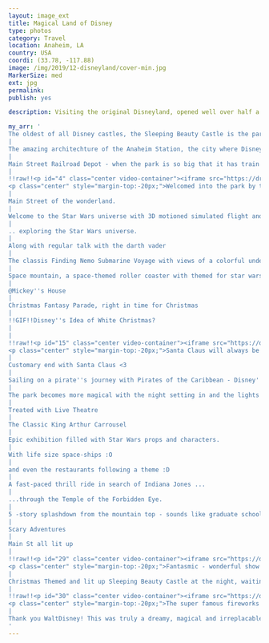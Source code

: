 ```yaml
---
layout: image_ext
title: Magical Land of Disney
type: photos
category: Travel
location: Anaheim, LA
country: USA
coordi: (33.78, -117.88)
image: /img/2019/12-disneyland/cover-min.jpg
MarkerSize: med
ext: jpg
permalink:
publish: yes

description: Visiting the original Disneyland, opened well over half a century ago was always a dream. Walt Disney famously said "To all who come to this happy place, welcome. Disneyland is your land. Here age relives fond memories of the past, and here youth may savor the challenge and promise of the future."

my_arr: '
The oldest of all Disney castles, the Sleeping Beauty Castle is the park''s icon.
|
The amazing architechture of the Anaheim Station, the city where DisneyLand sits.
|
Main Street Railroad Depot - when the park is so big that it has train station of its own!
|
!!raw!!<p id="4" class="center video-container"><iframe src="https://drive.google.com/file/d/1VyzT9xCAfr6hrA82L6-g-yIcc1M9cF4P/preview" width="640" height="480"></iframe>
<p class="center" style="margin-top:-20px;">Welcomed into the park by these amazing singers with the park decked up for Christmas!</p></p>
|
Main Street of the wonderland.
|
Welcome to the Star Wars universe with 3D motioned simulated flight and ..
|
.. exploring the Star Wars universe.
|
Along with regular talk with the darth vader
|
The classis Finding Nemo Submarine Voyage with views of a colorful underwater environment.
|
Space mountain, a space-themed roller coaster with themed for star wars due to the release of Star Wars: The Force Awakens!
|
@Mickey''s House
|
Christmas Fantasy Parade, right in time for Christmas
|
!!GIF!!Disney''s Idea of White Christmas?
|
|
!!raw!!<p id="15" class="center video-container"><iframe src="https://drive.google.com/file/d/1V5tlxdo-tw0svycaD74ZVFrgCldcpUoa/preview" width="640" height="480"></iframe>
<p class="center" style="margin-top:-20px;">Santa Claus will always be a Christmas Fantasy! Hooked to the music</p></p>
|
Customary end with Santa Claus <3
|
Sailing on a pirate''s journey with Pirates of the Caribbean - Disney''s best dark rides ever made!
|
The park becomes more magical with the night setting in and the lights turning up!
|
Treated with Live Theatre
|
The Classic King Arthur Carrousel
|
Epic exhibition filled with Star Wars props and characters.
|
With life size space-ships :O
|
and even the restaurants following a theme :D
|
A fast-paced thrill ride in search of Indiana Jones ...
|
...through the Temple of the Forbidden Eye.
|
5 -story splashdown from the mountain top - sounds like graduate school?
|
Scary Adventures
|
Main St all lit up
|
!!raw!!<p id="29" class="center video-container"><iframe src="https://drive.google.com/file/d/1srfFj-sEu5mW11ctHdZXjBr-ZKOTo8UD/preview" width="640" height="480"></iframe>
<p class="center" style="margin-top:-20px;">Fantasmic - wonderful show with many of the Disney characters, animation on a screen made of jets of water, and fireworks.</p></p>
|
Christmas Themed and lit up Sleeping Beauty Castle at the night, waiting for the fireworks :D
|
!!raw!!<p id="30" class="center video-container"><iframe src="https://drive.google.com/file/d/1sJQsV4YNVTN0Gg8HKHHt57sT5ruMf7RV/preview" width="640" height="480"></iframe>
<p class="center" style="margin-top:-20px;">The super famous fireworks show with the Sleeping Beauty Castle backdrop. What''s a better way to end the trip? SPECTACULAR!</p></p>
|
Thank you WaltDisney! This was truly a dreamy, magical and irreplacable experience!
'
---
```

<!-- http://compressjpeg.com -->
<!-- http://compressimage.toolur.com/ 1024, 400-->
<!-- https://ezgif.com/optimize/ remove second and then lossy 50 -->
<!-- video: https://support.google.com/blogger/thread/1950766?hl=en -->

